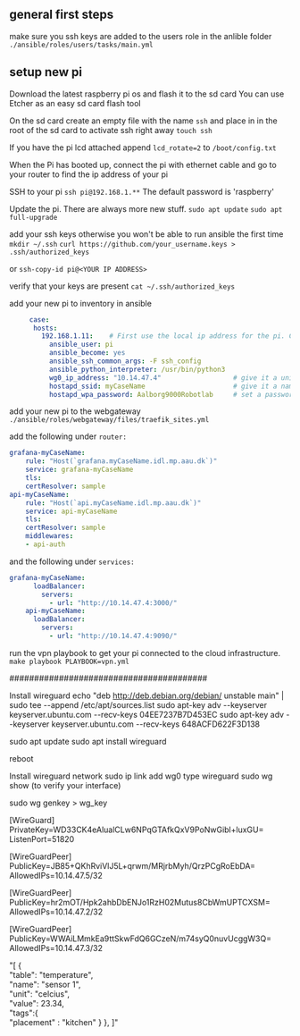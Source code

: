 ## general first steps 
make sure you ssh keys are added to the users role in the anlible folder `./ansible/roles/users/tasks/main.yml`

## setup new pi
Download the latest raspberry pi os and flash it to the sd card
You can use Etcher as an easy sd card flash tool

On the sd card create an empty file with the name `ssh` and place in in the root of the sd card to activate ssh right away
`touch ssh`

If you have the pi lcd attached append `lcd_rotate=2` to `/boot/config.txt`

When the Pi has booted up, connect the pi with ethernet cable and go to your router to find the ip address of your pi

SSH to your pi 
`ssh pi@192.168.1.**` 
The default password is 'raspberry'

Update the pi. There are always more new stuff.
`sudo apt update`
`sudo apt full-upgrade`

add your ssh keys otherwise you won't be able to run ansible the first time 
`mkdir ~/.ssh`
`curl https://github.com/your_username.keys > .ssh/authorized_keys`

or 
`ssh-copy-id pi@<YOUR IP ADDRESS>`

verify that your keys are present
`cat ~/.ssh/authorized_keys`

add your new pi to inventory in ansible 
```yml
     case:
      hosts:
        192.168.1.11:    # First use the local ip address for the pi. Change this to match wg0_ip_address after first run.
          ansible_user: pi
          ansible_become: yes
          ansible_ssh_common_args: -F ssh_config
          ansible_python_interpreter: /usr/bin/python3
          wg0_ip_address: "10.14.47.4"                  # give it a unique ip on the vpn server
          hostapd_ssid: myCaseName                      # give it a name for the wifi hotspot
          hostapd_wpa_password: Aalborg9000Robotlab     # set a password for the wifi hotspot
```

add your new pi to the webgateway `./ansible/roles/webgateway/files/traefik_sites.yml`

add the following under `router:`
```yml
grafana-myCaseName:
    rule: "Host(`grafana.myCaseName.idl.mp.aau.dk`)"
    service: grafana-myCaseName
    tls:
    certResolver: sample
api-myCaseName:
    rule: "Host(`api.myCaseName.idl.mp.aau.dk`)"
    service: api-myCaseName
    tls:
    certResolver: sample
    middlewares:
    - api-auth
```

and the following under `services:`
```yml
grafana-myCaseName:
      loadBalancer:
        servers:
          - url: "http://10.14.47.4:3000/"
    api-myCaseName:
      loadBalancer:
        servers:
          - url: "http://10.14.47.4:9090/"
```

run the vpn playbook to get your pi connected to the cloud infrastructure. 
`make playbook PLAYBOOK=vpn.yml`


########################################

Install wireguard
echo "deb http://deb.debian.org/debian/ unstable main" | sudo tee --append /etc/apt/sources.list
sudo apt-key adv --keyserver   keyserver.ubuntu.com --recv-keys 04EE7237B7D453EC
sudo apt-key adv --keyserver   keyserver.ubuntu.com --recv-keys 648ACFD622F3D138

sudo apt update
sudo apt install wireguard

reboot

Install wireguard network
sudo ip link add wg0 type wireguard
sudo wg show (to verify your interface)

sudo wg genkey > wg_key 






[WireGuard]
PrivateKey=WD33CK4eAlualCLw6NPqGTAfkQxV9PoNwGibl+luxGU=
ListenPort=51820

[WireGuardPeer]
PublicKey=JB85+QKhRviVlJ5L+qrwm/MRjrbMyh/QrzPCgRoEbDA=
AllowedIPs=10.14.47.5/32

[WireGuardPeer]
PublicKey=hr2mOT/Hpk2ahbDbENJo1RzH02Mutus8CbWmUPTCXSM=
AllowedIPs=10.14.47.2/32

[WireGuardPeer]
PublicKey=WWAiLMmkEa9ttSkwFdQ6GCzeN/m74syQ0nuvUcggW3Q=
AllowedIPs=10.14.47.3/32

"[
    {       
        "table": "temperature",     
        "name": "sensor 1",         
        "unit": "celcius",          
        "value": 23.34,             
        "tags":{                    
            "placement" : "kitchen"
        }
    },
]"